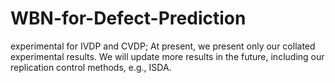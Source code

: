 # WBN-for-Defect-Prediction
experimental for IVDP and CVDP;
At present, we present only our collated experimental results. We will update more results in the future, including our replication control methods, e.g., ISDA.
